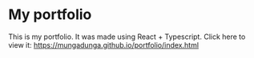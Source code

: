# My portfolio

This is my portfolio. It was made using React + Typescript.
Click here to view it: <https://mungadunga.github.io/portfolio/index.html>